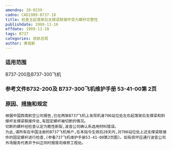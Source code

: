 ```yaml
---
amendno: 39-0339  
cadno: CAD1989-B737-18  
title: 检查主起落架后支撑梁联接件受力螺杆完整性  
publishdate: 1989-11-16  
effdate: 1989-11-18  
tags: B737  
categories: 民航总局  
author: 黄祖新  
---
```

  
### 适用范围  
B737-200及B737-300飞机  
  
<!--more-->  
### 参考文件B732-200及 B737-300飞机维护手册 53-41-00第 2页  
  
### 原因、措施和规定  
    根据中国西南航空公司报告,已在两架B737飞机上发现机身706站位处左右起落架后支撑梁和斜撑杆支撑梁联接件处,有固定螺杆被切断的情况。  
    切断的螺杆经检查认定为脆性断裂,波音公司确认系选用材料错误。  
    为此,请所有在中国注册的B737飞机用户,在本指令生效后20天内,对706站位处上述支撑梁联接件的固定螺杆进行检查,(参看737飞机维护手册53-41-00第2页图)。如有损坏应通行波音公司外场服务代表并予纠正同时报我司维修工程处。  
